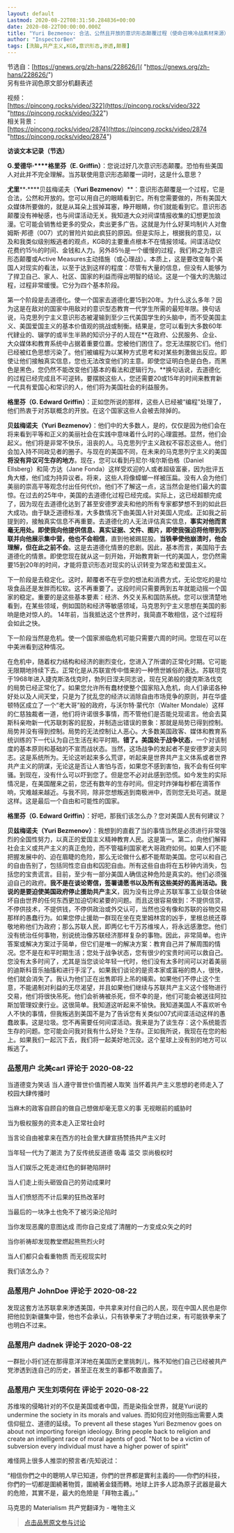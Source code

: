 ```yaml
---
layout: default
Lastmod: 2020-08-22T08:31:50.284836+00:00
date: 2020-08-22T00:00:00.000Z
title: "Yuri Bezmenov: 合法、公然且开放的意识形态颠覆过程（使命召唤冷战素材来源）"
author: "InspectorBen"
tags: [洗脑,共产主义,KGB,意识形态,渗透,颠覆]
---
```


节选自：[https://gnews.org/zh-hans/228626/]( "https://gnews.org/zh-hans/228626/")  
另有些许润色原文部分机翻表述  
  
视频：  
[https://pincong.rocks/video/322](https://pincong.rocks/video/322 "https://pincong.rocks/video/322")  
相关背景：  
[https://pincong.rocks/video/2874](https://pincong.rocks/video/2874 "https://pincong.rocks/video/2874")  
  
**访谈文本记录（节选）**  
  
**G.****爱德华****·****格里芬（****E. Griffin****）**：您说过好几次意识形态颠覆。恐怕有些美国人对此并不完全理解。当苏联使用意识形态颠覆一词时，这是什么意思？  
  
**尤里****·****贝兹梅诺夫（****Yuri Bezmenov****）**：意识形态颠覆是一个过程，它是合法，公然和开放的。您可以用自己的眼睛看到它。所有您需要做的，所有美国大众媒体所要做的，就是从耳朵上拔掉耳塞，睁开眼睛，你们就能看到它。意识形态颠覆没有神秘感，也与间谍活动无关。我知道大众对间谍情报收集的幻想更加浪漫。它可能会销售给更多的受众，卖出更多广告。这就是为什么好莱坞制片人对詹姆斯·邦德（007）式的冒险片如此疯狂的原因。但是实际上，根据我的意见，以及和我类似级别叛逃者的观点，KGB的主要重点根本不在情报领域。间谍活动仅花费约15％的时间、金钱和人力。另外85％是一个缓慢的过程，我们称之为意识形态颠覆或Active Measures主动措施（或心理战）。本质上，这是要改变每个美国人对现实的看法，以至于达到这样的程度：尽管有大量的信息，但没有人能够为了捍卫自己、家人、社区、国家的利益而得出明智的结论。这是一个强大的洗脑过程，过程非常缓慢。它分为四个基本阶段。  
  
第一个阶段是去道德化。使一个国家去道德化要15到20年。为什么这么多年？因为这是在敌对的国家中用敌对的意识型态教育一代学生所需的最短年限。换句话说，马克思列宁主义意识形态被灌输到至少三代美国学生的头脑中，而不受美国主义、美国爱国主义的基本价值观的挑战或制衡。结果是，您可以看到大多数60年代肄业的、辍学的或半生半熟的知识分子的人现在**在政府、公民服务、企业、大众媒体和教育系统中占据着重要位置。您被他们困住了。您无法摆脱它们。他们已经被红色思想污染了。他们被编程为以某种方式思考和对某些刺激做出反应。即使让他们接触真实信息，您也无法改变他们的主意。即使您证明白色是白色，而黑色是黑色，您仍然不能改变他们基本的看法和逻辑行为。**换句话说，去道德化的过程已经完成且不可逆转。要摆脱这些人，您还需要20或15年的时间来教育新一代具有爱国心和常识的人，他们将为美国社会的利益服务。  
  
**格里芬（****G. Edward Griffin****）**：正如您所说的那样，这些人已经被“编程”处理了，他们热衷于对苏联概念的开放。在这个国家这些人会被去除掉的。  
  
**贝兹梅诺夫（****Yuri Bezmenov****）**：他们中的大多数人，是的，仅仅是因为他们会在将来看到平等和正义的美丽社会在实践中意味着什么时的心理震撼。显然，他们会起义。他们将是非常不快乐，沮丧的人。马克思列宁主义政权不容忍这些人。他们会加入持不同政见者的圈子。与现在的美国不同，在未来的马克思列宁主义的美国**将没有异议可生存的地方**。现在，您可以看到丹尼尔·埃尔斯伯格（Daniel Ellsberg）和简·方达（Jane Fonda）这样受欢迎的人或者超级富豪，因为批评五角大楼，他们成为持异议者。将来，这些人将像蟑螂一样被压扁。没有人会为他们美丽的崇高平等观念付出任何代价。他们不了解这一点，这当然会是他们最大的震惊。在过去的25年中，美国的去道德化过程已经完成。实际上，这已经超额完成了，因为现在去道德化达到了甚至安德罗波夫和他的所有专家都梦想不到的如此巨大成功。由于缺乏道德标准，大多数情况下由美国人针对美国人完成。正如我之前提到的，接触真实信息不再重要。去道德化的人无法评估真实信息，**事实对他而言毫无用处。即使我向他提供信息、真实证据、文件、图片，即使我强迫将他带到苏联并向他展示集中营，他也不会相信**，直到他被踢屁股。**当铁拳使他崩溃时，他会理解，但在此之前不会**。这是去道德化情景的悲剧。因此，基本而言，美国陷于去道德化的情景。即使您现在就从这一刻开始，开始教育新一代的美国人，您仍然需要15到20年的时间，才能将意识形态对现实的认识转变为常态和爱国主义。  
  
下一阶段是去稳定化。这时，颠覆者不在乎您的想法和消费方式，无论您吃的是垃圾食品还是发胖而松软。这不再重要了。这段时间只需要两到五年就能动摇一个国家的稳定。重要的是这些基本要素：经济、外交关系和国防系统。您可以很清楚地看到，在某些领域，例如国防和经济等敏感领域，马克思列宁主义思想在美国的影响是绝对惊人的。 14年前，当我抵达这个世界时，我简直不敢相信，这个过程将会如此之快。  
  
下一阶段当然是危机。使一个国家濒临危机可能只需要六周的时间。您现在可以在中美洲看到这种情况。  
  
在危机中，随着权力结构和经济的剧烈变化，您进入了所谓的正常化时期。它可能无限期地持续下去。正常化是从苏联宣传中借来的一种愤世嫉俗的表达。苏联坦克于1968年进入捷克斯洛伐克时，勃列日涅夫同志说，现在兄弟般的捷克斯洛伐克的局势已经正常化了。如果您允许所有蠢材使整个国家陷入危机，向人们承诺各种好处以及人间天堂，只是为了扰乱您的经济以消除自由市场竞争的原则，并在华盛顿特区成立了一个“老大哥”般的政府，与沃尔特·蒙代尔（Walter Mondale）这样的仁慈独裁者一道，他们将许诺很多事情，而不管他们是否能兑现诺言。他会去莫斯科亲吻新一代苏联刺客的屁股，并制造出错误的景象：那就是局势已得到控制。局势并没有得到控制。局势的无法控制让人恶心。大多数美国政客、媒体和教育系统训练的下一代认为自己生活在和平时期。**错了。美国处于战争状态**，一个对该制度的基本原则和基础的不宣而战状态。当然，这场战争的发起者不是安德罗波夫同志。这是系统所为。无论这听起来多么荒谬，听起来是世界共产主义体系或者世界共产主义的阴谋，无论这是否让人害怕与否，如果您不感到害怕，我不会有任何牢骚。到现在，没有什么可以吓到您了。但是您不必对此感到恐慌。如今发生的实际情况是，在美国醒来之前，您还有数年的生存时间。但定时炸弹每秒都在滴答作响，灾难越来越近。与我不同，除非您想叛逃到南极洲中，否则您无处可逃。就是这样。这是最后一个自由和可能性的国家。  
  
**格里芬（****G. Edward Griffin****）**：好吧，那我们该怎么办？您对美国人民有何建议？  
  
**贝兹梅诺夫（****Yuri Bezmenov****）**：我想到的直截了当的事情当然是必须进行非常强烈的全国性努力，以真正的爱国主义精神教育人民。这是第一。第二，向他们解释社会主义或共产主义的真正危险，而不管福利国家老大哥政府如何。如果人们不能把握发展中的、迫在眉睫的危险，那么无论做什么都不能帮助美国。您可以和自己的自由告别了，包括同性恋自由和囚犯自由。所有这些自由将在五秒钟内消失，包括您的宝贵谎言。目前，至少有一部分美国人确信这种危险是真实的。他们必须强迫自己的政府。**我不是在谈论寄信，签署请愿书以及所有这些美好的高尚活动。我说的是要迫使美国政府停止援助共产主义**，因为没有比停止苏联军事工业联合体破坏自由世界的任何东西更加迫切和紧要的问题。而且这很容易做到：不提供信贷，不停供技术，不提供钱，不停供政治或外交认可，当然也没有像和苏联的谷物交易那样的愚蠢行为。如果您停止援助一群现在坐在克里姆林宫的凶手，里根总统还尊敬地称他们为政府；那么苏联人民，即两亿七千万苏维埃人，将永远感激您。他们没有统治任何事物，别说统治像苏联经济那样复杂的事物。因此，非常简单。也许答案或解决方案过于简单，但它们是唯一的解决方案：教育自己并了解周围的情况。您不是在和平时期生活；您处于战争状态，您有很少的宝贵时间可以救自己。您没有太多时间了，尤其是当您谈论年轻一代时，他们没有太多时间可以对着美丽的迪斯科音乐抽搐和进行手淫了。如果我们谈论的是资本家或富裕的商人，很快，他们就会消失了。我认为他们正在出售即将上吊的绳索。如果他们不停止这个生意，不能遏制对利益的无尽渴望，并且如果他们继续与苏联共产主义这个怪物进行交易，他们将很快吊死。他们会祈祷被杀死，但不幸的是，他们可能会被送往阿拉斯加管理奴隶行业。这很简单。我知道这听起来不愉快。我知道美国人不喜欢听令人不快的事情，但我叛逃到美国不是为了告诉您有关类似007式间谍活动这样的愚蠢故事。这是垃圾。您不再需要任何间谍活动。我来是为了谈生存：这个系统能否生存的问题。您可能会问我对我有什么好处？生存。正如我所说，我现在在您的船上。如果我们一起沉下去，我们将一起美好地沉没。这个星球上没有别的地方可以叛逃了。

            
### 品葱用户 **北美carl** 评论于 2020-08-22
        
当道德变为笑话 当人遵守普世价值而被人取笑 当怀着共产主义思想的老师走入了校园大肆传播时  
  
当麻木的政客自顾自的做自己想做却毫无意义的事 无视眼前的威胁时  
  
当为极权服务的资本走入正常社会时  
  
当言论自由被拿来在西方的社会里大肆宣扬赞扬共产主义时  
  
当年轻一代为了潮流 为了反传统反道德 吸毒 滥交 崇尚极权时   
  
当人们娱乐之死走进红色的鲜艳陷阱时  
  
当人们走上街头砸毁自己的劳动成果时   
  
当人们愤怒而不计后果的狂热改革时  
  
当最后的一块净土也免不了被污染沦陷时  
  
当你发现恶魔的意图达成 而你自己变成了清醒的一方变成众矢之的时  
  
当你祈祷却发现教堂燃起熊熊烈火时  
  
当人们都只会看重物质 而无视现实时  
  
我们该怎么办？
        


            
### 品葱用户 **JohnDoe** 评论于 2020-08-22
        
发现这套方法苏联拿来渗透美国，中共拿来对付自己的人民，现在中国人民也是你把他拉到新疆集中营，他也不会承认，只有铁拳来了才明白过来，有可能铁拳来了也明白不过来。
        


            
### 品葱用户 **dadnek** 评论于 2020-08-22
        
一群批小将们还在那得意洋洋地在美国历史里挑刺儿，殊不知他们自己已经被共产党渗透到连自己的历史，甚至正在发生的事都不敢直面了。
        


            
### 品葱用户 **天生刘项何在** 评论于 2020-08-22
        
苏维埃的侵略针对的不仅是美国或者中国，而是染指全世界，就是Yuri说的undermine the society in its morals and values. 而如何应对他则指出需要人类信仰挺立、道德的延续。To prevent all these stages Yuri Bezmenov goes on about not importing foreign ideology. Bring people back to religion and create an intelligent race of moral agents of god. "Not to be a victim of subversion every individual must have a higher power of spirit"  
  
难怪网上很多人推崇的预言者/先知说过：  
  
“相信你們之中的聰明人早已知道，你們的世界都是實利主義的——你們的科技，你們的一切都是圍繞著物質，圍繞著金錢而轉。地球上許多人認為原子武器是最大的危險，其實不是，最大的危險是「拜物主義」。”   
  
马克思的 Materialism 共产党翻译为 - 唯物主义
        






> [点击品葱原文参与讨论](https://pincong.rocks/article/23219)

